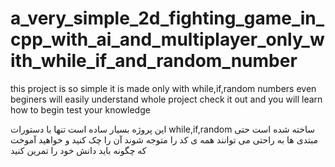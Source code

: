 # a_very_simple_2d_fighting_game_in_cpp_with_ai_and_multiplayer_only_with_while_if_and_random_number
this project is so simple 
it is made only with while,if,random numbers
even beginers will easily understand whole project
check it out and you will learn how to begin test your knowledge

این پروژه بسیار ساده است
تنها با دستورات while,if,random ساخته شده است
حتی مبتدی ها به راحتی می توانند همه ی کد را متوجه شوند
آن را چک کنید و خواهید آموخت که چگونه باید دانش خود را تمرین کنید
